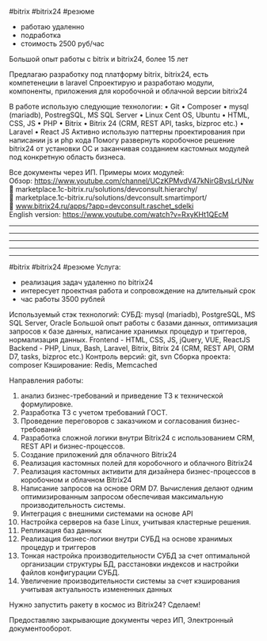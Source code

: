 #bitrix #bitrix24 #резюме

- работаю удаленно
- подработка
- стоимость 2500 руб/час

Большой опыт работы с bitrix и bitrix24, более 15 лет

Предлагаю разработку под платформу bitrix, bitrix24, есть компетенеции в laravel
Спроектирую и разработаю модули, компоненты, приложения для коробочной и облачной версии bitrix24

В работе использую следующие технологии:
•  Git
•  Composer 
•  mysql (mariadb), PostregSQL, MS SQL Server
•  Linux Cent OS, Ubuntu
•  HTML, CSS, JS
•  PHP
•  Bitrix
•  Bitrix 24 (CRM, REST API, tasks, bizproc etc.)
•  Laravel
•  React JS
Активно использую паттерны проектирования при написании js и php кода
Помогу развернуть коробочное решение bitrix24 от установки OC и заканчивая созданием кастомных модулей под конкретную область бизнеса.

Все документы через ИП.
Примеры моих модулей:                                                                                                                                                                                                                                           
Обзор:   https://www.youtube.com/channel/UCzKPMvdV47kNirGBvsLrUNw                                                                                                                                  
🎯 marketplace.1c-bitrix.ru/solutions/devconsult.hierarchy/                                                       
🎯  marketplace.1c-bitrix.ru/solutions/devconsult.smartimport/                                                       
🎯 www.bitrix24.ru/apps/?app=devconsult.raschet_sdelki                                                                                                                                                                                        
English version: https://www.youtube.com/watch?v=RxyKHt1QEcM



---------------------------------------------------------------------------------------------------------------------------------------
-------------------------------------------------------------------------------------------------------------------------------------------------
-------------------------------------------------------------------------------------------------------------------------------------------------
-------------------------------------------------------------------------------------------------------------------------------------------------
-------------------------------------------------------------------------------------------------------------------------------------------------

#bitrix #bitrix24 #резюме
Услуга:
- реализация задач удаленно по bitrix24
- интересует проектная работа и сопровождение на длительный срок
- час работы 3500 рублей

Используемый стэк технологий:
СУБД:  mysql (mariadb), PostgreSQL, MS SQL Server, Oracle
Большой опыт работы с базами данных, оптимизация запросов к базе данных, написание хранимых процедур и триггеров, нормализация данных.
Frontend - HTML, CSS, JS, jQuery, VUE, ReactJS
Backend - PHP, Linux, Bash, Laravel, Bitrix, Bitrix 24 (CRM, REST API, ORM D7, tasks, bizproc etc.)
Контроль версий: git, svn
Сборка проекта: composer
Кэширование: Redis, Memcached

Направления работы:
1) анализ бизнес-требований и приведение ТЗ к технической формулировке.
2) Разработка ТЗ с учетом требований ГОСТ.
3) Проведение переговоров с заказчиком и согласования бизнес-требований
4) Разработка сложной логики внутри Bitrix24 с использованием CRM, REST API и бизнес-процессов.
5) Создание приложений для облачного Bitrix24
6) Реализация кастомных полей для коробочного и облачного Bitrix24
7) Реализация кастомных активити для дизайнера бизнес-процессов в коробочном и облачном Bitrix24
8) Написание запросов на основе ORM D7. Вычисления делают одним оптимизированным запросом обеспечивая максимальную производительность системы.
9) Интеграция с внешними системами на основе API
10) Настройка серверов на базе Linux, учитывая кластерные решения.
11) Репликация баз данных
12) Реализация бизнес-логики внутри СУБД на основе хранимых процедур и триггеров
13) Тонкая настройка производительности СУБД за счет оптимальной организации структуры БД, расстановки индексов и настройки файлов конфигурации СУБД.
14) Увеличение производительности системы за счет кэширования учитывая актуальность измененных данных

Нужно запустить ракету в космос из Bitrix24? Сделаем!


Предоставляю закрывающие документы через ИП, Электронный документооборот.
